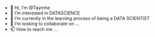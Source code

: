 - 👋 Hi, I’m @Taymhe
- 👀 I’m interested in DATASCIENCE
- 🌱 I’m currently in the learning process of being a DATA SCIENTIST 
- 💞️ I’m looking to collaborate on ...
- 📫 How to reach me ...

<!---
Taymhe/Taymhe is a ✨ special ✨ repository because its `README.md` (this file) appears on your GitHub profile.
You can click the Preview link to take a look at your changes.
--->
